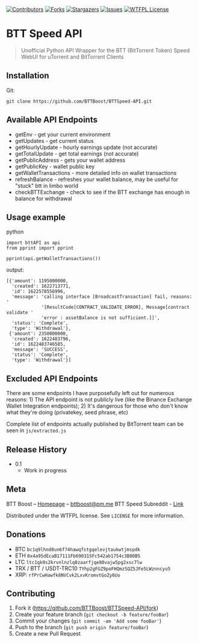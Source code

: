 [![Contributors][contributors-shield]][contributors-url]
[![Forks][forks-shield]][forks-url]
[![Stargazers][stars-shield]][stars-url]
[![Issues][issues-shield]][issues-url]
[![WTFPL License][license-shield]][license-url]

# BTT Speed API
> Unofficial Python API Wrapper for the BTT (BitTorrent Token) Speed WebUI for uTorrent and BitTorrent Clients

## Installation

Git:

```
git clone https://github.com/BTTBoost/BTTSpeed-API.git
```
## Available API Endpoints

* getEnv - get your current environment
* getUpdates - get current status
* getHourlyUpdate - hourly earnings update (not accurate)
* getTotalUpdate - get total earnings (not accurate)
* getPublicAddress - gets your wallet address
* getPublicKey - wallet public key
* getWalletTransactions - more detailed info on wallet transactions
* refreshBalance - refreshes your wallet balance, may be useful for "stuck" btt in limbo world
* checkBTTExchange - check to see if the BTT exchange has enough in balance for withdrawal

## Usage example

python

```
import bttAPI as api
from pprint import pprint

pprint(api.getWalletTransactions())
```

output:
```
[{'amount': 1195000000,
  'created': 1622713771,
  'id': 1622578556996,
  'message': 'calling interface [BroadcastTransaction] fail, reasons: '
             '[ResultCode[CONTRACT_VALIDATE_ERROR], Message[contract validate '
             'error : assetBalance is not sufficient.]]',
  'status': 'Complete',
  'type': 'Withdrawal'},
 {'amount': 2350000000,
  'created': 1622483796,
  'id': 1622483746585,
  'message': 'SUCCESS',
  'status': 'Complete',
  'type': 'Withdrawal'}]
```

## Excluded API Endpoints
There are some endpoints I have purposefully left out for numerous reasons: 1) The API endpoint is not publicly live (like the Binance Exchange Wallet Integration endpoints); 2) It's dangerous for those who don't know what they're doing (privatekey, seed phrase, etc)

Complete list of endpoints actually published by BitTorrent team can be seen in ``js/extracted.js``


## Release History

* 0.1
    * Work in progress

## Meta

BTT Boost – [Homepage](https://bttboost.com) – bttboost@pm.me
BTT Speed Subreddit - [Link](https://reddit.com/r/BTT_Speed)

Distributed under the WTFPL license. See ``LICENSE`` for more information.

## Donations
* BTC ``bc1q9lhnd8un6f74hawqfstgqelevjtaukwtjmspdk``
* ETH ``0x4a95dEcaB17111Fb690315Fc542ab1754c3B00B5``
* LTC ``ltc1qk9s2krvnlnzlq8zaarfjqe80vajw5pg2xsc7lw``
* TRX / BTT / USDT-TRC10 ``TYhp2gFGZ9poFHQmzSQZ5JFe5LWznncyu5``
* XRP: ``rfPrCwHawfk8NVCvk2LxvKromvtGoZy6Uo``


## Contributing

1. Fork it (<https://github.com/BTTBoost/BTTSpeed-API/fork>)
2. Create your feature branch (`git checkout -b feature/fooBar`)
3. Commit your changes (`git commit -am 'Add some fooBar'`)
4. Push to the branch (`git push origin feature/fooBar`)
5. Create a new Pull Request










[contributors-shield]: https://img.shields.io/github/contributors/bttboost/BTTSpeed-API.svg?style=for-the-badge
[contributors-url]: https://github.com/bttboost/BTTSpeed-API/graphs/contributors
[forks-shield]: https://img.shields.io/github/forks/bttboost/BTTSpeed-API.svg?style=for-the-badge
[forks-url]: https://github.com/bttboost/BTTSpeed-API/network/members
[stars-shield]: https://img.shields.io/github/stars/bttboost/BTTSpeed-API.svg?style=for-the-badge
[stars-url]: https://github.com/bttboost/BTTSpeed-API/stargazers
[issues-shield]: https://img.shields.io/github/issues/bttboost/BTTSpeed-API.svg?style=for-the-badge
[issues-url]: https://github.com/bttboost/BTTSpeed-API/issues
[license-shield]: https://img.shields.io/github/license/bttboost/BTTSpeed-API.svg?style=for-the-badge
[license-url]: https://github.com/BTTBoost/BTTSpeed-API/blob/main/LICENSE
[product-screenshot]: images/screenshot.png
